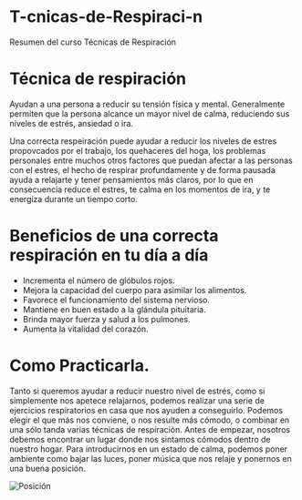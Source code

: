 # T-cnicas-de-Respiraci-n
Resumen del curso Técnicas de Respiración

# Técnica de respiración
Ayudan a una persona a reducir su tensión física y mental. Generalmente permiten que la persona alcance un mayor nivel de calma, reduciendo sus niveles de estrés, ansiedad o ira.

Una correcta respeiración puede ayudar a reducir los niveles de estres propovcados por el trabajo, los quehaceres del hoga, los problemas personales entre muchos otros factores que puedan afectar a las personas con el estres, el hecho de respirar profundamente y de forma pausada ayuda a relajarte y tener pensamientos más claros, por lo que en consecuencia reduce el estres, te calma en los momentos de ira, y te energiza durante un tiempo corto.

# Beneficios de una correcta respiración en tu día a día
* Incrementa el número de glóbulos rojos.
* Mejora la capacidad del cuerpo para asimilar los alimentos.
* Favorece el funcionamiento del sistema nervioso.
* Mantiene en buen estado a la glándula pituitaria. 
* Brinda mayor fuerza y salud a los pulmones. 
* Aumenta la vitalidad del corazón.

# Como Practicarla.
Tanto si queremos ayudar a reducir nuestro nivel de estrés, como si simplemente nos apetece relajarnos, podemos realizar una serie de ejercicios respiratorios en casa que nos ayuden a conseguirlo. Podemos elegir el que más nos conviene, o nos resulte más cómodo, o combinar en una sólo tanda varias técnicas de respiración.
Antes de empezar, nosotros debemos encontrar un lugar donde nos sintamos cómodos dentro de nuestro hogar. Para introducirnos  en un estado de calma, podemos poner ambiente como bajar las luces, poner música que nos relaje y ponernos en una buena posición.

![Posición](https://uecluster.blob.core.windows.net/images/1482405490_relaj2-jpg.jpg)
 
